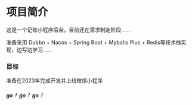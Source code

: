 # 项目简介
这是一个记账小程序后台，目前还在需求制定阶段......

准备采用 Dubbo + Nacos + Spring Boot + Mybatis Plus + Redis等技术栈实现，边写边学习......

### 目标
准备在2023年完成开发并上线微信小程序

##### go！ go！ go！
